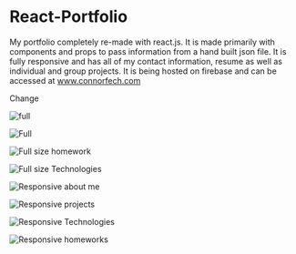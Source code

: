 # React-Portfolio
My portfolio completely re-made with react.js. It is made primarily with components and props to pass information from a hand built json file. It is fully responsive and has all of my contact information, resume as well as individual and group projects. It is being hosted on firebase and can be accessed at www.connorfech.com


Change


![full](./assets/fullAboutme.png)

![Full](./assets/fullProjects.png)

![Full size homework](./assets/fullHomeworks.png)

![Full size Technologies](./assets/fullTech.png)

![Responsive about me](./assets/resAboutMe.png)

![Responsive projects](./assets/resHomeSideDrawer.png)

![Responsive Technologies](./assets/resTech.png)

![Responsive homeworks](./assets/resSideDrawerTech.png)